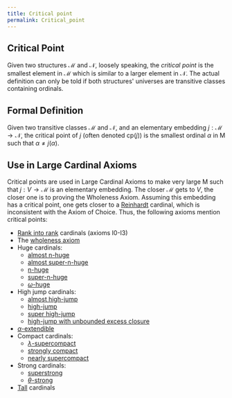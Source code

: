 ```yaml
---
title: Critical point
permalink: Critical_point
---
```












## Critical Point

Given two structures $\mathcal{M}$ and $\mathcal{N}$, loosely
speaking, the *critical point* is the smallest element in $\mathcal{M}$
which is similar to a larger element in $\mathcal{N}$. The actual
definition can only be told if both structures' universes are transitive
classes containing ordinals.

## Formal Definition

Given two transitive classes $\mathcal{M}$ and $\mathcal{N}$, and an
elementary embedding $j:\mathcal{M}\rightarrow\mathcal{N}$, the
critical point of $j$ (often denoted $\mathrm{cp}(j)$) is the smallest
ordinal $\alpha$ in $\mathrm{M}$ such that $\alpha\neq j(\alpha)$.

## Use in Large Cardinal Axioms

Critical points are used in Large Cardinal Axioms to make very large
$\mathrm{M}$ such that $j:V\rightarrow\mathcal{M}$ is an elementary
embedding. The closer $\mathcal{M}$ gets to $V$, the closer one is to
proving the Wholeness Axiom. Assuming this embedding has a critical
point, one gets closer to a
<a href="Reinhardt" class="mw-redirect" title="Reinhardt">Reinhardt</a>
cardinal, which is inconsistent with the Axiom of Choice. Thus, the
following axioms mention critical points:

-   [Rank into
    rank](Rank_into_rank "Rank into rank")
    cardinals (axioms I0-I3)
-   The [wholeness
    axiom](Wholeness_axiom "Wholeness axiom")
-   Huge cardinals:
    -   [almost
        n-huge](Huge "Huge")
    -   [almost
        super-n-huge](Huge "Huge")
    -   [n-huge](Huge "Huge")
    -   [super-n-huge](Huge "Huge")
    -   [$\omega$-huge](Huge "Huge")
-   High jump cardinals:
    -   [almost
        high-jump](High-jump "High-jump")
    -   [high-jump](High-jump "High-jump")
    -   [super
        high-jump](High-jump "High-jump")
    -   [high-jump with unbounded excess
        closure](High-jump "High-jump")
-   [$\alpha$-extendible](Extendible "Extendible")
-   Compact cardinals:
    -   [$\lambda$-supercompact](Supercompact "Supercompact")
    -   [strongly
        compact](Strongly_compact "Strongly compact")
    -   [nearly
        supercompact](Nearly_supercompact "Nearly supercompact")
-   Strong cardinals:
    -   [superstrong](Superstrong "Superstrong")
    -   [$\theta$-strong](Strong "Strong")
-   [Tall](Tall "Tall")
    cardinals



